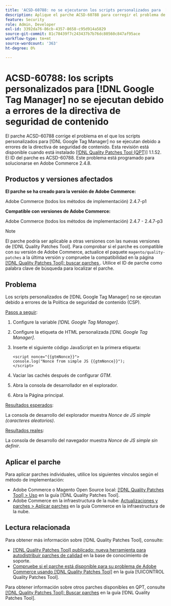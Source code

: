 ```yaml
---
title: 'ACSD-60788: no se ejecutaron los scripts personalizados para  [!DNL Google Tag Manager] debido a errores de CSP'
description: Aplique el parche ACSD-60788 para corregir el problema de Adobe Commerce en el que los scripts personalizados para [!DNL Google Tag Manager] no se ejecutan debido a errores de Política de seguridad de contenido (CSP).
feature: Security
role: Admin, Developer
exl-id: 3392da76-86cb-4357-8658-c95d914a5829
source-git-commit: 81c78439f7c243437b7b76dc80560c847af95ace
workflow-type: tm+mt
source-wordcount: '363'
ht-degree: 0%

---
```


# ACSD-60788: los scripts personalizados para [!DNL Google Tag Manager] no se ejecutan debido a errores de la directiva de seguridad de contenido

El parche ACSD-60788 corrige el problema en el que los scripts personalizados para [!DNL Google Tag Manager] no se ejecutan debido a errores de la directiva de seguridad de contenido. Esta revisión está disponible cuando está instalado [[!DNL Quality Patches Tool (QPT)]](https://experienceleague.adobe.com/en/docs/commerce-knowledge-base/kb/announcements/commerce-announcements/magento-quality-patches-released-new-tool-to-self-serve-quality-patches) 1.1.52. El ID del parche es ACSD-60788. Este problema está programado para solucionarse en Adobe Commerce 2.4.8.

## Productos y versiones afectados

**El parche se ha creado para la versión de Adobe Commerce:**

Adobe Commerce (todos los métodos de implementación) 2.4.7-p1

**Compatible con versiones de Adobe Commerce:**

Adobe Commerce (todos los métodos de implementación) 2.4.7 - 2.4.7-p3

>[!NOTE]
>
>El parche podría ser aplicable a otras versiones con las nuevas versiones de [!DNL Quality Patches Tool]. Para comprobar si el parche es compatible con su versión de Adobe Commerce, actualice el paquete `magento/quality-patches` a la última versión y compruebe la compatibilidad en la página [[!DNL Quality Patches Tool]: buscar parches ](https://experienceleague.adobe.com/tools/commerce-quality-patches/index.html). Utilice el ID de parche como palabra clave de búsqueda para localizar el parche.

## Problema

Los scripts personalizados de [!DNL Google Tag Manager] no se ejecutan debido a errores de la Política de seguridad de contenido (CSP).

<u>Pasos a seguir</u>:

1. Configure la variable *[!DNL Google Tag Manager]*.
1. Configure la etiqueta de HTML personalizada *[!DNL Google Tag Manager]*.
1. Inserte el siguiente código JavaScript en la primera etiqueta:

   ```
   <script nonce="{{gtmNonce}}">
   console.log("Nonce from simple JS {{gtmNonce}}");
   </script>
   ```

1. Vaciar las cachés después de configurar *GTM*.
1. Abra la consola de desarrollador en el explorador.
1. Abra la Página principal.

<u>Resultados esperados</u>:

La consola de desarrollo del explorador muestra *Nonce de JS simple (caracteres aleatorios)*.

<u>Resultados reales</u>:

La consola de desarrollo del navegador muestra *Nonce de JS simple sin definir*.

## Aplicar el parche

Para aplicar parches individuales, utilice los siguientes vínculos según el método de implementación:

* Adobe Commerce o Magento Open Source local: [[!DNL Quality Patches Tool] > Uso](/help/tools/quality-patches-tool/usage.md) en la guía [!DNL Quality Patches Tool].
* Adobe Commerce en la infraestructura de la nube: [Actualizaciones y parches > Aplicar parches](https://experienceleague.adobe.com/docs/commerce-cloud-service/user-guide/develop/upgrade/apply-patches.html) en la guía Commerce en la infraestructura de la nube.

## Lectura relacionada

Para obtener más información sobre [!DNL Quality Patches Tool], consulte:

* [[!DNL Quality Patches Tool] publicado: nueva herramienta para autodistribuir parches de calidad](https://experienceleague.adobe.com/en/docs/commerce-knowledge-base/kb/announcements/commerce-announcements/magento-quality-patches-released-new-tool-to-self-serve-quality-patches) en la base de conocimiento de soporte.
* [Compruebe si el parche está disponible para su problema de Adobe Commerce usando [!DNL Quality Patches Tool]](/help/tools/quality-patches-tool/patches-available-in-qpt/check-patch-for-magento-issue-with-magento-quality-patches.md) en la guía [!UICONTROL Quality Patches Tool].


Para obtener información sobre otros parches disponibles en QPT, consulte [[!DNL Quality Patches Tool]: Buscar parches](https://experienceleague.adobe.com/tools/commerce-quality-patches/index.html) en la guía [!DNL Quality Patches Tool].
